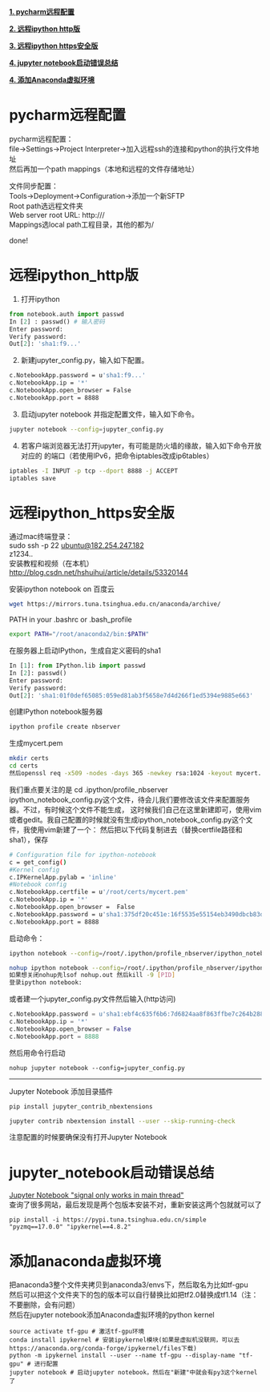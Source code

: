 [**1. pycharm远程配置**](#pycharm远程配置)

[**2. 远程ipython http版**](#远程ipython_http版)

[**3. 远程ipython https安全版**](#远程ipython_https安全版)

[**4. jupyter notebook启动错误总结**](#jupyter_notebook启动错误总结)

[**4. 添加Anaconda虚拟环境**](#添加anaconda虚拟环境)

# pycharm远程配置

pycharm远程配置： <br>
file->Settings->Project Interpreter->加入远程ssh的连接和python的执行文件地址 <br>
然后再加一个path mappings（本地和远程的文件存储地址）

文件同步配置： <br>
Tools->Deployment->Configuration->添加一个新SFTP <br>
Root path选远程文件夹 <br>
Web server root URL: http:/// <br>
Mappings选local path工程目录，其他的都为/ <br>

done!

# 远程ipython_http版

1. 打开ipython
```python
from notebook.auth import passwd
In [2] : passwd() # 输入密码
Enter password:
Verify password:
Out[2]: 'sha1:f9...'
```

2. 新建jupyter_config.py，输入如下配置。
```bash
c.NotebookApp.password = u'sha1:f9...'
c.NotebookApp.ip = '*'
c.NotebookApp.open_browser = False
c.NotebookApp.port = 8888
```

3. 启动jupyter notebook 并指定配置文件，输入如下命令。
```bash
jupyter notebook --config=jupyter_config.py
```

4. 若客户端浏览器无法打开jupyter，有可能是防火墙的缘故，输入如下命令开放对应的
的端口（若使用IPv6，把命令iptables改成ip6tables）
```bash
iptables -I INPUT -p tcp --dport 8888 -j ACCEPT
iptables save
```

# 远程ipython_https安全版

通过mac终端登录： <br>
sudo ssh -p 22 ubuntu@182.254.247.182 <br>
z1234.. <br>
安装教程和视频（在本机） <br>
http://blog.csdn.net/hshuihui/article/details/53320144 <br>

安装ipython notebook on 百度云 <br>
```bash
wget https://mirrors.tuna.tsinghua.edu.cn/anaconda/archive/
```
PATH in your .bashrc or .bash_profile 
```bash
export PATH="/root/anaconda2/bin:$PATH"
```
在服务器上启动IPython，生成自定义密码的sha1
```python
In [1]: from IPython.lib import passwd
In [2]: passwd()
Enter password:
Verify password:
Out[2]: 'sha1:01f0def65085:059ed81ab3f5658e7d4d266f1ed5394e9885e663'
```
创建IPython notebook服务器
```bash
ipython profile create nbserver
```
生成mycert.pem
```bash
mkdir certs 
cd certs 
然后openssl req -x509 -nodes -days 365 -newkey rsa:1024 -keyout mycert.pem -out mycert.pem
```
我们重点要关注的是 cd .ipython/profile_nbserver <br>
ipython_notebook_config.py这个文件，待会儿我们要修改该文件来配置服务器。不过，有时候这个文件不能生成，
这时候我们自己在这里新建即可，使用vim或者gedit。我自己配置的时候就没有生成ipython_notebook_config.py这个文件，我使用vim新建了一个： 
然后把以下代码复制进去（替换certfile路径和sha1），保存

```bash
# Configuration file for ipython-notebook
c = get_config()
#Kernel config
c.IPKernelApp.pylab = 'inline'
#Notebook config
c.NotebookApp.certfile = u'/root/certs/mycert.pem'
c.NotebookApp.ip = '*'
c.NotebookApp.open_browser =  False
c.NotebookApp.password = u'sha1:375df20c451e:16f5535e55154eb3490dbcb83d8cb930ef3c3799'
c.NotebookApp.port = 8888
```
启动命令： <br>
```bash
ipython notebook --config=/root/.ipython/profile_nbserver/ipython_notebook_config.py
```
```bash
nohup ipython notebook --config=/root/.ipython/profile_nbserver/ipython_notebook_config.py 
如果想关闭nohup先lsof nohup.out 然后kill -9 [PID] 
登录ipython notebook:
```

或者建一个jupyter_config.py文件然后输入(http访问)<br>
```python
c.NotebookApp.password = u'sha1:ebf4c635f6b6:7d6824aa8f863ffbe7c264b28854ec2acf1a0961'
c.NotebookApp.ip = '*'
c.NotebookApp.open_browser = False
c.NotebookApp.port = 8888
```
然后用命令行启动
```shell
nohup jupyter notebook --config=jupyter_config.py
```

---

Jupyter Notebook 添加目录插件<br>

```bash
pip install jupyter_contrib_nbextensions
```
```bash
jupyter contrib nbextension install --user --skip-running-check
```
注意配置的时候要确保没有打开Jupyter Notebook

# jupyter_notebook启动错误总结

[Jupyter Notebook "signal only works in main thread"](https://blog.csdn.net/loovelj/article/details/82184223)<br>
查询了很多网站，最后发现是两个包版本安装不对，重新安装这两个包就就可以了<br>
```shell
pip install -i https://pypi.tuna.tsinghua.edu.cn/simple "pyzmq==17.0.0" "ipykernel==4.8.2"
```

# 添加anaconda虚拟环境

把anaconda3整个文件夹拷贝到anaconda3/envs下，然后取名为比如tf-gpu<br>
然后可以把这个文件夹下的包的版本可以自行替换比如把tf2.0替换成tf1.14（注：不要删除，会有问题）<br>
然后在jupyter notebook添加Anaconda虚拟环境的python kernel
```shell
source activate tf-gpu # 激活tf-gpu环境
conda install ipykernel # 安装ipykernel模块(如果是虚拟机没联网，可以去https://anaconda.org/conda-forge/ipykernel/files下载)
python -m ipykernel install --user --name tf-gpu --display-name "tf-gpu" # 进行配置
jupyter notebook # 启动jupyter notebook，然后在"新建"中就会有py3这个kernel了 
```